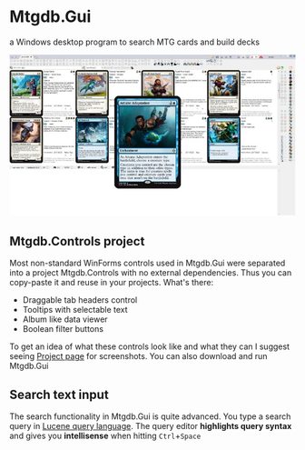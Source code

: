 # Mtgdb.Gui
a Windows desktop program to search MTG cards and build decks

[![Mtgdb.Gui user interface](https://github.com/NikolayXHD/Mtgdb/blob/master/output/help/img/Ixalan_small.jpg?raw=true)](https://github.com/NikolayXHD/Mtgdb/blob/master/output/help/img/Ixalan_small.jpg?raw=true)

## Mtgdb.Controls project
Most non-standard WinForms controls used in Mtgdb.Gui were separated into a
project Mtgdb.Controls with no external dependencies. Thus you can copy-paste
it and reuse in your projects. What's there:

* Draggable tab headers control
* Tooltips with selectable text
* Album like data viewer
* Boolean filter buttons

To get an idea of what these controls look like and what they can I suggest
seeing [Project page](https://www.slightlymagic.net/forum/viewtopic.php?f=15&t=19298&p=204067#p204067)
for screenshots. You can also download and run Mtgdb.Gui

## Search text input
The search functionality in Mtgdb.Gui is quite advanced.
You type a search query in [Lucene query language](https://lucene.apache.org/core/2_9_4/queryparsersyntax.html).
The query editor **highlights query syntax** and gives you **intellisense** when hitting `Ctrl`+`Space`

